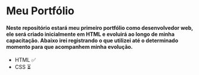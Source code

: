 # Meu Portfólio

#### Neste repositório estará meu primeiro portfólio como desenvolvedor web, ele será criado inicialmente em HTML e evoluirá ao longo de minha capacitação. Abaixo irei registrando o que utilizei até o determinado momento para que acompanhem minha evolução.

- HTML :white_check_mark:
- CSS :hourglass_flowing_sand:
